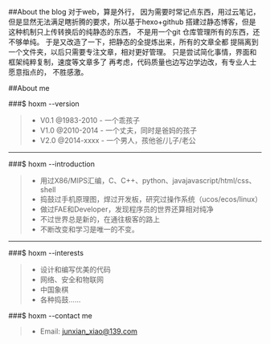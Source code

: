 ##About the blog
对于web，算是外行， 因为需要时常记点东西，用过云笔记，
但是显然无法满足瞎折腾的要求，所以基于hexo+github
搭建过静态博客，但是这种机制只上传转换后的纯静态的东西，
不是用一个git 仓库管理所有的东西，还不够单纯。
于是又改造了一下，把静态的全提炼出来，所有的文章全都
提隔离到一个文件夹，以后只需要专注文章，相对更好管理。
只是尝试简化事情，界面和框架纯粹复制，速度等文章多了
再考虑，代码质量也边写边学边改，有专业人士愿意指点的，
不胜感激。

##About me

###$ hoxm \-\-version
> + V0.1 @1983-2010	- 一个乖孩子
> + V1.0 @2010-2014	- 一个丈夫，同时是爸妈的孩子
> + V2.0 @2014-xxxx	- 一个男人，孩他爸/儿子/老公

----

###$ hoxm \-\-introduction
> + 用过X86/MIPS汇编，C、C++、python、javajavascript/html/css、shell
> + 捣鼓过手机原理图，焊过开发板，研究过操作系统（ucos/ecos/linux）
> + 做过FAE和Developer，发现程序员的世界还算相对纯净
> + 不过世界总是新的，在通往极客的路上
> + 不断改变和学习是唯一的不变。

----

###$ hoxm \-\-interests
> + 设计和编写优美的代码
> + 网络、安全和物联网
> + 中国象棋
> + 各种捣鼓……


###$ hoxm \-\-contact me
> + Email: junxian_xiao@139.com

